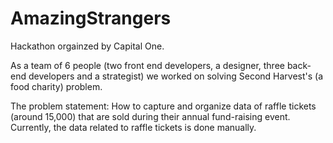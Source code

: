 # AmazingStrangers

Hackathon orgainzed by Capital One.

As a team of 6 people (two front end developers, a designer, three back-end developers and a strategist) we worked on solving Second Harvest's (a food charity) problem.

The problem statement: How to capture and organize data of raffle tickets (around 15,000) that are sold during their annual fund-raising event. Currently, the data related to raffle tickets is done manually.
